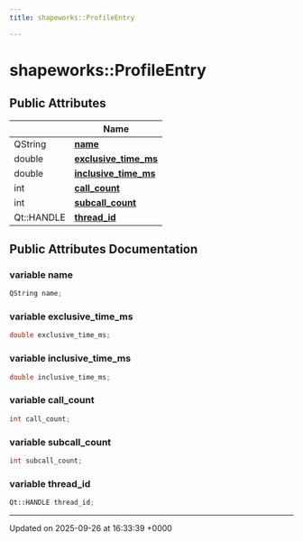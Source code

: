 ```yaml
---
title: shapeworks::ProfileEntry

---
```


# shapeworks::ProfileEntry





## Public Attributes

|                | Name           |
| -------------- | -------------- |
| QString | **[name](../Classes/structshapeworks_1_1ProfileEntry.md#variable-name)**  |
| double | **[exclusive_time_ms](../Classes/structshapeworks_1_1ProfileEntry.md#variable-exclusive-time-ms)**  |
| double | **[inclusive_time_ms](../Classes/structshapeworks_1_1ProfileEntry.md#variable-inclusive-time-ms)**  |
| int | **[call_count](../Classes/structshapeworks_1_1ProfileEntry.md#variable-call-count)**  |
| int | **[subcall_count](../Classes/structshapeworks_1_1ProfileEntry.md#variable-subcall-count)**  |
| Qt::HANDLE | **[thread_id](../Classes/structshapeworks_1_1ProfileEntry.md#variable-thread-id)**  |

## Public Attributes Documentation

### variable name

```cpp
QString name;
```


### variable exclusive_time_ms

```cpp
double exclusive_time_ms;
```


### variable inclusive_time_ms

```cpp
double inclusive_time_ms;
```


### variable call_count

```cpp
int call_count;
```


### variable subcall_count

```cpp
int subcall_count;
```


### variable thread_id

```cpp
Qt::HANDLE thread_id;
```


-------------------------------

Updated on 2025-09-26 at 16:33:39 +0000